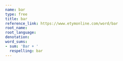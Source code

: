 ```yaml
---
name: bar
type: free
title: bar
reference_link: https://www.etymonline.com/word/bar
root_name: 
root_language: 
denotation: 
word_sums:
- sum: 'Bar + '
  respelling: bar
---
```

